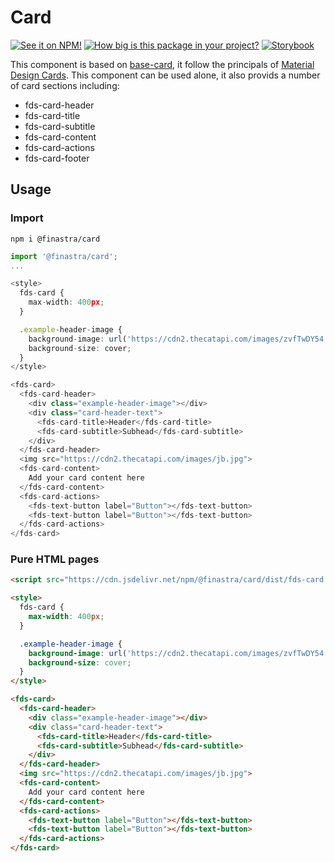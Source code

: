 # Card
[![See it on NPM!](https://img.shields.io/npm/v/@finastra/card?style=for-the-badge)](https://www.npmjs.com/package/@finastra/card)
[![How big is this package in your project?](https://img.shields.io/bundlephobia/minzip/@finastra/card?style=for-the-badge)](https://bundlephobia.com/result?p=@finastra/card)
[![Storybook](https://shields.io/badge/-Play%20with%20this%20web%20component-2a0481?logo=storybook&style=for-the-badge)](https://finastra.github.io/finastra-design-system/?path=/story/data-display-card-brand--default)

This component is based on [base-card](./src/base-card.ts), it follow the principals of [Material Design Cards](https://m3.material.io/components/cards/guidelines).
This component can be used alone, it also provids a number of card sections including:

- fds-card-header
- fds-card-title
- fds-card-subtitle
- fds-card-content
- fds-card-actions
- fds-card-footer

## Usage

### Import

```
npm i @finastra/card
```

```ts
import '@finastra/card';
...

<style>
  fds-card {
    max-width: 400px;
  }

  .example-header-image {
    background-image: url('https://cdn2.thecatapi.com/images/zvfTwDY54.jpg');
    background-size: cover;
  }
</style>

<fds-card>
  <fds-card-header>
    <div class="example-header-image"></div>
    <div class="card-header-text">
      <fds-card-title>Header</fds-card-title>
      <fds-card-subtitle>Subhead</fds-card-subtitle>
    </div>
  </fds-card-header>
  <img src="https://cdn2.thecatapi.com/images/jb.jpg">
  <fds-card-content>
    Add your card content here
  </fds-card-content>
  <fds-card-actions>
    <fds-text-button label="Button"></fds-text-button>
    <fds-text-button label="Button"></fds-text-button>
  </fds-card-actions>
</fds-card>
```

### Pure HTML pages

```html
<script src="https://cdn.jsdelivr.net/npm/@finastra/card/dist/fds-card.js"></script>

<style>
  fds-card {
    max-width: 400px;
  }

  .example-header-image {
    background-image: url('https://cdn2.thecatapi.com/images/zvfTwDY54.jpg');
    background-size: cover;
  }
</style>

<fds-card>
  <fds-card-header>
    <div class="example-header-image"></div>
    <div class="card-header-text">
      <fds-card-title>Header</fds-card-title>
      <fds-card-subtitle>Subhead</fds-card-subtitle>
    </div>
  </fds-card-header>
  <img src="https://cdn2.thecatapi.com/images/jb.jpg">
  <fds-card-content>
    Add your card content here
  </fds-card-content>
  <fds-card-actions>
    <fds-text-button label="Button"></fds-text-button>
    <fds-text-button label="Button"></fds-text-button>
  </fds-card-actions>
</fds-card>
```
